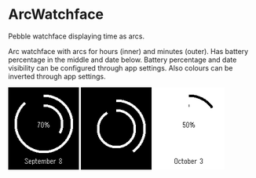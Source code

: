 # ArcWatchface
Pebble watchface displaying time as arcs.

Arc watchface with arcs for hours (inner) and minutes (outer).
Has battery percentage in the middle and date below.
Battery percentage and date visibility can be configured through app settings.
Also colours can be inverted through app settings.


![arc watchface](screenshot.png)
![date and battery percentage hidden](screenshot-hidden.png)
![colours inverted](screenshot-inverted.png)
